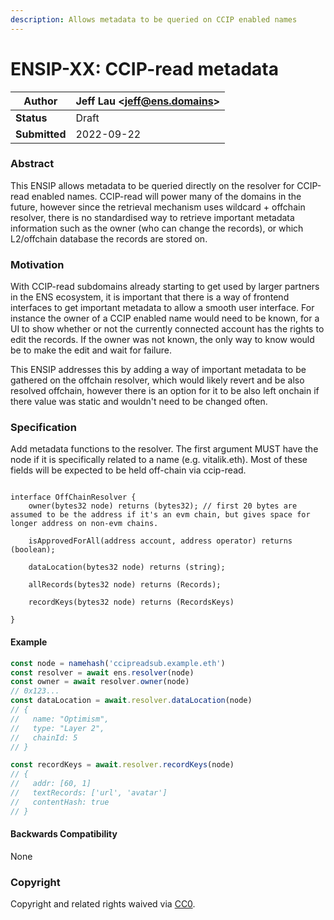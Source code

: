```yaml
---
description: Allows metadata to be queried on CCIP enabled names
---
```


# ENSIP-XX: CCIP-read metadata

| **Author**    | Jeff Lau \<jeff@ens.domains> |
| ------------- | ---------------------------- |
| **Status**    | Draft                        |
| **Submitted** | 2022-09-22                   |

### Abstract

This ENSIP allows metadata to be queried directly on the resolver for CCIP-read enabled names. CCIP-read will power many of the domains in the future, however since the retrieval mechanism uses wildcard + offchain resolver, there is no standardised way to retrieve important metadata information such as the owner (who can change the records), or which L2/offchain database the records are stored on.

### Motivation

With CCIP-read subdomains already starting to get used by larger partners in the ENS ecosystem, it is important that there is a way of frontend interfaces to get important metadata to allow a smooth user interface. For instance the owner of a CCIP enabled name would need to be known, for a UI to show whether or not the currently connected account has the rights to edit the records. If the owner was not known, the only way to know would be to make the edit and wait for failure.

This ENSIP addresses this by adding a way of important metadata to be gathered on the offchain resolver, which would likely revert and be also resolved offchain, however there is an option for it to be also left onchain if there value was static and wouldn't need to be changed often.

### Specification

Add metadata functions to the resolver. The first argument MUST have the node if it is specifically related to a name (e.g. vitalik.eth). Most of these fields will be expected to be held off-chain via ccip-read.

```solidity

interface OffChainResolver {
    owner(bytes32 node) returns (bytes32); // first 20 bytes are assumed to be the address if it's an evm chain, but gives space for longer address on non-evm chains.

    isApprovedForAll(address account, address operator) returns (boolean);

    dataLocation(bytes32 node) returns (string); 

    allRecords(bytes32 node) returns (Records);

    recordKeys(bytes32 node) returns (RecordsKeys)

}

```


#### Example

```javascript
const node = namehash('ccipreadsub.example.eth')
const resolver = await ens.resolver(node)
const owner = await resolver.owner(node) 
// 0x123...
const dataLocation = await.resolver.dataLocation(node)
// {
//   name: "Optimism",
//   type: "Layer 2",
//   chainId: 5   
// }

const recordKeys = await.resolver.recordKeys(node)
// {
//   addr: [60, 1]
//   textRecords: ['url', 'avatar']
//   contentHash: true
// }

```

#### Backwards Compatibility

None

### Copyright

Copyright and related rights waived via [CC0](https://creativecommons.org/publicdomain/zero/1.0/).
